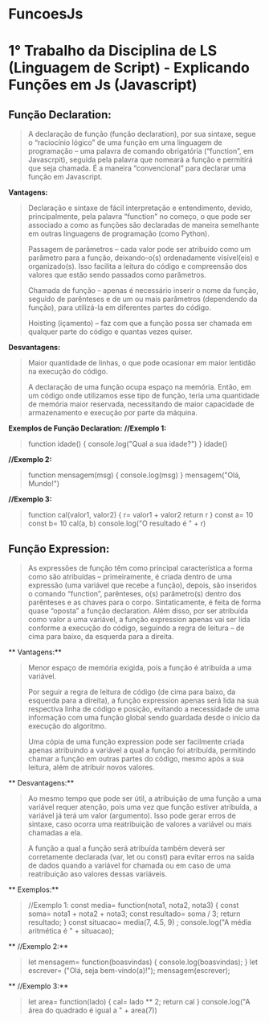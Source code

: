 # **FuncoesJs**
# **1° Trabalho da Disciplina de LS (Linguagem de Script) - Explicando Funções em Js (Javascript)**

## **Função Declaration:**
> A declaração de função (função declaration), por sua sintaxe, segue o “raciocínio lógico” de uma função em uma linguagem de programação – uma palavra de comando obrigatória (“function”, em Javascrpit), seguida pela palavra que nomeará a função e permitirá que seja chamada. É a maneira “convencional” para declarar uma função em Javascript.

**Vantagens:**
> Declaração e sintaxe de fácil interpretação e entendimento, devido, principalmente, pela palavra “function” no começo, o que pode ser associado a como as funções são declaradas de maneira semelhante em outras linguagens de programação (como Python).
>
> Passagem de parâmetros – cada valor pode ser atribuído como um parâmetro para a função, deixando-o(s) ordenadamente visível(eis) e organizado(s). Isso facilita a leitura do código e compreensão dos valores que estão sendo passados como parâmetros.
>
> Chamada de função – apenas é necessário inserir o nome da função, seguido de parênteses e de um ou mais parâmetros (dependendo da função), para utilizá-la em diferentes partes do código.
>
> Hoisting (içamento) – faz com que a função possa ser chamada em qualquer parte do código e quantas vezes quiser.

**Desvantagens:**
> Maior quantidade de linhas, o que pode ocasionar em maior lentidão na execução do código.
> 
> A declaração de uma função ocupa espaço na memória. Então, em um código onde utilizamos esse tipo de função, teria uma quantidade de memória maior reservada, necessitando de maior capacidade de armazenamento e execução por parte da máquina.
> 
**Exemplos de Função Declaration:**
**//Exemplo 1:**
> function idade() {
>    console.log("Qual a sua idade?")
> }
> idade()

**//Exemplo 2:**
> function mensagem(msg) {
>     console.log(msg)
> }
> mensagem("Olá, Mundo!")

**//Exemplo 3:**
> function cal(valor1, valor2) {
>     r= valor1 + valor2
>    return r
> }
> const a= 10
> const b= 10
> cal(a, b)
> console.log("O resultado é " + r)

## **Função Expression:**
> As expressões de função têm como principal característica a forma como são atribuídas – primeiramente, é criada dentro de uma expressão (uma variável que recebe a função), depois, são inseridos o comando “function”, parênteses, o(s) parâmetro(s) dentro dos parênteses e as chaves para o corpo. Sintaticamente, é feita de forma quase “oposta” a função declaration. Além disso, por ser atribuída como valor a uma variável, a função expression apenas vai ser lida conforme a execução do código, seguindo a regra de leitura – de cima para baixo, da esquerda para a direita.

** Vantagens:**
>Menor espaço de memória exigida, pois a função é atribuída a uma variável.
>
> Por seguir a regra de leitura de código (de cima para baixo, da esquerda para a direita), a função expression apenas será lida na sua respectiva linha de código e posição, evitando a necessidade de uma informação com uma função global sendo guardada desde o início da execução do algoritmo.
>
> Uma cópia de uma função expression pode ser facilmente criada apenas atribuindo a variável a qual a função foi atribuída, permitindo chamar a função em outras partes do código, mesmo após a sua leitura, além de atribuir novos valores.
>
** Desvantagens:**
> Ao mesmo tempo que pode ser útil, a atribuição de uma função a uma variável requer atenção, pois uma vez que função estiver atribuída, a variável já terá um valor (argumento). Isso pode gerar erros de sintaxe, caso ocorra uma reatribuição de valores a variável ou mais chamadas a ela.
> 
> A função a qual a função será atribuída também deverá ser corretamente declarada (var, let ou const) para evitar erros na saída de dados quando a variável for chamada ou em caso de uma reatribuição aso valores dessas variáveis.

** Exemplos:**
> //Exemplo 1:
> const media= function(nota1, nota2, nota3) {
>    const soma= nota1 + nota2 + nota3;
>    const resultado= soma / 3;
>    return resultado;
> }
> const situacao= media(7, 4.5, 9) ;
> console.log("A média aritmética é " + situacao);

** //Exemplo 2:**
>let mensagem= function(boasvindas) {
>    console.log(boasvindas);
> }
> let escrever= ("Olá, seja bem-vindo(a)!");
> mensagem(escrever);

** //Exemplo 3:**
> let area= function(lado) {
>    cal= lado ** 2;
>    return cal
> }
> console.log("A área do quadrado é igual a " + area(7))
